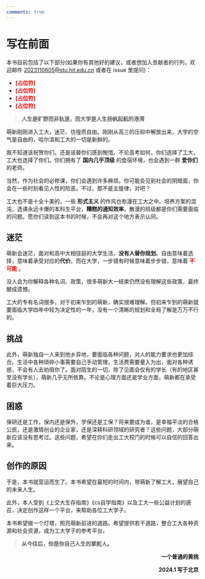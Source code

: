 ```yaml
---
comments: true
---
```


# **写在前面**

本书目前包括了以下部分(如果你有其他好的建议，或者想加入贡献者的行列，欢迎邮件 2023110605@stu.hit.edu.cn 或者在 issue 里提问)：


* <font color="red">**[占位符]** </font>
* <font color="red">**[占位符]** </font>
* <font color="red">**[占位符]** </font>
* <font color="red">**[占位符]** </font>


> **人生是旷野而非轨道，而大学是人生扬帆起航的港湾**

萌新刚刚进入工大，迷茫、彷徨而自由。刚刚从高三的压抑中解放出来，大学的空气是自由的，哈尔滨和工大的一切是新鲜的。

我不知道该祝贺你们，还是该替你们感到惋惜。不论高考如何，你们选择了工大，工大也选择了你们。你们拥有了 **国内几乎顶级** 的食宿环境，也会遇到一群 **爱你们** 的老师。

当然，作为社会的必修课，你们会遇到许多麻烦。你可能会见到社会的阴暗面，你会在一些时刻看见人性的险恶。不过，那不是主旋律，对吧？

工大也不是十全十美的，一些 **形式主义** 的作风也弥漫在工大之中。培养方案的混沌，选课永远卡爆的本科生平台，**糟糕的通知效率**，散漫的班级都是你们需要面临的问题。愿你们读到这本书的时候，不会再对这个地方表示认同。

## **迷茫**

萌新会迷茫，面对和高中大相径庭的大学生活，**没有人替你规划**。自由意味着选择，意味着承受对应的**代价**。而在大学，一步错有时候意味着步步错，意味着<font color="red"> **不可能** </font>。

没人会为你解释各种名词、政策，很多萌新大一结束仍然没有理解这些政策，最终酿成遗憾。

工大的专有名词很多，对于初来乍到的萌新，确实很难理解。但初来乍到的萌新就要面临大学四年中较为决定性的一年，没有一个清晰的规划和全局了解是万万不行的。

## **挑战**

此外，萌新独自一人来到他乡异地，要面临各种问题，对人的能力要求也更加综合。生活中各种琐碎小事需要自己手动管理，生活费需要量入为出，面对各种诱惑，不会有人去劝阻你了。面对陌生的一切，除了见面会仅有的学长（有的地区甚至没有学长），萌新几乎无所依靠。不论是心理方面还是学业方面，萌新都在承受着巨大压力。

## **困惑**

保研还是工作，保内还是保外，学保还是工保？将来要成为谁，是幸福平淡的合格公民，还是激情创业的企业家，还是深耕科研领域的研究者？这些问题，大部分萌新应该没有思考过。这些问题，希望在你们走出工大校门的时候可以自信的回答出来。

## **创作的原因**

于是，本书就营运而生了。本书希望在最短的时间内，带萌新了解工大，展望自己的未来人生。

此外，本人受到《上交大生存指南》《cs自学指南》以及工大一些公益计划的感召，决定创作这样一个平台，来帮助各位工大学子。

本书希望做一个灯塔，照亮萌新前进的道路。希望提供若干道路，整合工大各种资源和社会资源，成为工大学子的参考平台。

> **从今往后，你是你自己人生的掌舵人。**

**<p align="right">一个普通的黄桃</p>**
**<p align="right">2024.1 写于北京</p>**




